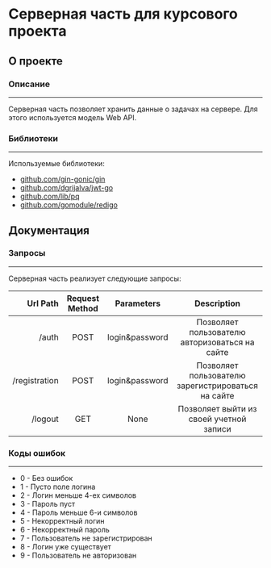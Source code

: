  Серверная часть для курсового проекта
====

О проекте
------

### Описание
---
Серверная часть позволяет хранить данные о задачах на сервере. Для этого используется модель  Web API.


### Библиотеки
---

Используемые библиотеки:

+	[github.com/gin-gonic/gin](https://github.com/gin-gonic/gin) 
+   [github.com/dgrijalva/jwt-go](https://github.com/dgrijalva/jwt-go) 
+   [github.com/lib/pq](https://github.com/lib/pq) 
+   [github.com/gomodule/redigo](https://github.com/gomodule/redigo) 


Документация
------

### Запросы
----
Серверная часть реализует следующие запросы:

| Url Path | Request Method | Parameters | Description|
|----:|:----:|:----------:|:-----:|
|/auth | POST | login&password |Позволяет пользователю авторизоваться на сайте|
|/registration| POST|login&password | Позволяет пользователю зарегистрироваться на сайте|
|/logout| GET|None | Позволяет выйти из своей учетной записи|


### Коды ошибок
-----
+ 0 - Без ошибок
+ 1 - Пусто поле логина
+ 2 - Логин меньше 4-ех символов
+ 3 - Пароль пуст
+ 4 - Пароль меньше 6-и символов
+ 5 - Некорректный логин
+ 6 - Некорректный пароль
+ 7 - Пользователь не зарегистрирован
+ 8 - Логин уже существует
+ 9 - Пользователь не авторизован 





 